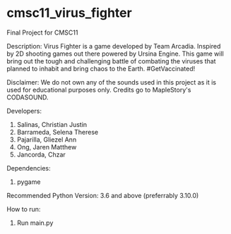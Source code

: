 # cmsc11_virus_fighter
Final Project for CMSC11

Description:
Virus Fighter is a game developed by Team Arcadia. Inspired by 2D shooting games out there powered by Ursina Engine. This game will bring out the tough and challenging battle of combating the viruses that planned to inhabit and bring chaos to the Earth. #GetVaccinated!

Disclaimer: We do not own any of the sounds used in this project as it is used for educational purposes only. Credits go to MapleStory's CODASOUND.

Developers:
1. Salinas, Christian Justin 
2. Barrameda, Selena Therese 
3. Pajarilla, Gliezel Ann 
4. Ong, Jaren Matthew 
5. Jancorda, Chzar

Dependencies:
1. pygame

Recommended Python Version: 3.6 and above (preferrably 3.10.0)

How to run:
1. Run main.py
